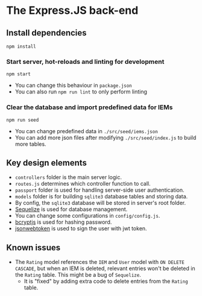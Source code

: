 # The Express.JS back-end

## Install dependencies
```
npm install
```

### Start server, hot-reloads and linting for development
```
npm start
```
- You can change this behaviour in `package.json`
- You can also run `npm run lint` to only perform linting

### Clear the database and import predefined data for IEMs
```
npm run seed
```
- You can change predefined data in `./src/seed/iems.json`
- You can add more json files after modifying `./src/seed/index.js` to build more tables.


## Key design elements
- `controllers` folder is the main server logic.
- `routes.js` determines which controller function to call.
- `passport` folder is used for handling server-side user authentication.
- `models` folder is for building `sqlite3` database tables and storing data.
- By config, the `sqlite3` database will be stored in server's root folder.
- [Sequelize](http://docs.sequelizejs.com/) is used for database management.
- You can change some configurations in `config/config.js`.
- [bcryptjs](https://github.com/dcodeIO/bcrypt.js#readme) is used for hashing password.
- [jsonwebtoken](https://github.com/auth0/node-jsonwebtoken#readme) is used to sign the user with jwt token.


## Known issues
- The `Rating` model references the `IEM` and `User` model with `ON DELETE CASCADE`, but when an IEM is deleted, relevant entries won't be deleted in the `Rating` table. This might be a bug of `Sequelize`.
  - It is "fixed" by adding extra code to delete entries from the `Rating` table.

